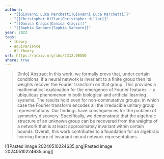 ```yaml
---
authors:
  - "[[Giovanni Luca Marchetti|Giovanni Luca Marchetti]]"
  - "[[Christopher Hillar|Christopher Hillar]]"
  - "[[Danica Kragic|Danica Kragic]]"
  - "[[Sophia Sanborn|Sophia Sanborn]]"
year: 2023
tags:
  - theory
  - equivariance
  - dl_theory
url: https://arxiv.org/abs/2312.08550
share: true
---
```

> [!info] Abstract
> In this work, we formally prove that, under certain conditions, if a neural network is invariant to a finite group then its weights recover the Fourier transform on that group. This provides a mathematical explanation for the emergence of Fourier features -- a ubiquitous phenomenon in both biological and artificial learning systems. The results hold even for non-commutative groups, in which case the Fourier transform encodes all the irreducible unitary group representations. Our findings have consequences for the problem of symmetry discovery. Specifically, we demonstrate that the algebraic structure of an unknown group can be recovered from the weights of a network that is at least approximately invariant within certain bounds. Overall, this work contributes to a foundation for an algebraic learning theory of invariant neural network representations.


![[Pasted image 20240510224635.png|Pasted image 20240510224635.png]]